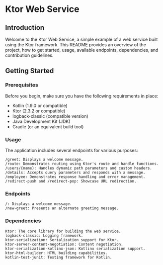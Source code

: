 # Ktor Web Service

## Introduction

Welcome to the Ktor Web Service, a simple example of a web service built using the Ktor framework. This README provides an overview of the project, how to get started, usage, available endpoints, dependencies, and contribution guidelines.

## Getting Started

### Prerequisites

Before you begin, make sure you have the following requirements in place:

- Kotlin (1.9.0 or compatible)
- Ktor (2.3.2 or compatible)
- logback-classic (compatible version)
- Java Development Kit (JDK)
- Gradle (or an equivalent build tool)

### Usage

The application includes several endpoints for various purposes:

    /greet: Displays a welcome message.
    /route: Demonstrates routing using Ktor's route and handle functions.
    /users/{name}: Handles dynamic path parameters and custom headers.
    /details: Accepts query parameters and responds with a message.
    /employee: Demonstrates response handling and error management.
    /redirect-push and /redirect-pop: Showcase URL redirection.

### Endpoints

    /: Displays a welcome message.
    /new-greet: Presents an alternate greeting message.

### Dependencies

    Ktor: The core library for building the web service.
    logback-classic: Logging framework.
    ktor-serialization: Serialization support for Ktor.
    ktor-server-content-negotiation: Content negotiation.
    ktor-serialization-kotlinx-json: Kotlinx serialization support.
    ktor-html-builder: HTML building capabilities.
    kotlin-test-junit: Testing framework for Kotlin.
